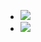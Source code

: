 - ![](https://remnote-user-data.s3.amazonaws.com/A0ceq0myXEx74ER7a3Oga2RztqAEekHftQLXksxzxKFj7hqdUURZUbhSumNekh38N72yeDV5t3qhXydF6R4zWyIqBtDMgrXM3AIgfvXIHgslDDJK9oK6YRGVqhuEl9rK.png) 
- ![](https://remnote-user-data.s3.amazonaws.com/QJ7yd2agWjk0aeW24ou3b7LGttvIF3mhzioMxJb-8jZq255Q7j5SHn9U5ekymEMo_dQvVO6VDOiKtEKCOKgTcfxaZP0vq4OvOyc98FVoUKtUOTrNhgG_AZawKFocwDTx.png) 
